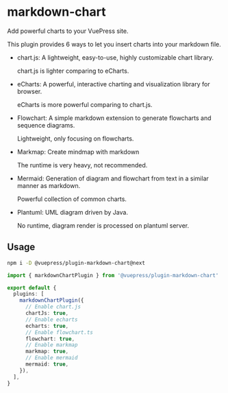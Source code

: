 # markdown-chart

<NpmBadge package="@vuepress/plugin-markdown-chart" />

Add powerful charts to your VuePress site.

This plugin provides 6 ways to let you insert charts into your markdown file.

- chart.js: A lightweight, easy-to-use, highly customizable chart library.

  chart.js is lighter comparing to eCharts.

- eCharts: A powerful, interactive charting and visualization library for browser.

  eCharts is more powerful comparing to chart.js.

- Flowchart: A simple markdown extension to generate flowcharts and sequence diagrams.

  Lightweight, only focusing on flowcharts.

- Markmap: Create mindmap with markdown

  The runtime is very heavy, not recommended.

- Mermaid: Generation of diagram and flowchart from text in a similar manner as markdown.

  Powerful collection of common charts.

- Plantuml: UML diagram driven by Java.

  No runtime, diagram render is processed on plantuml server.

## Usage

```bash
npm i -D @vuepress/plugin-markdown-chart@next
```

```ts
import { markdownChartPlugin } from '@vuepress/plugin-markdown-chart'

export default {
  plugins: [
    markdownChartPlugin({
      // Enable chart.js
      chartJs: true,
      // Enable echarts
      echarts: true,
      // Enable flowchart.ts
      flowchart: true,
      // Enable markmap
      markmap: true,
      // Enable mermaid
      mermaid: true,
    }),
  ],
}
```
